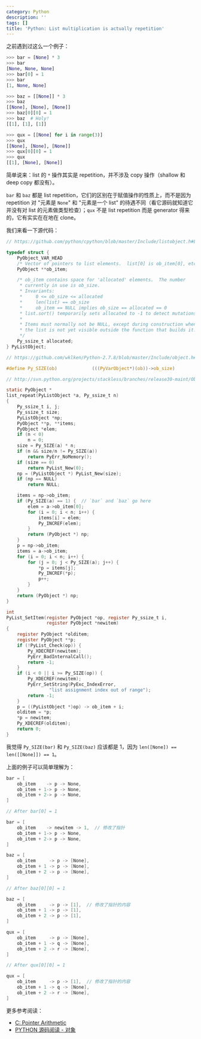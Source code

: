 ```yaml
---
category: Python
description: ''
tags: []
title: 'Python: List multiplication is actually repetition'
---
```


之前遇到过这么一个例子：

```python
>>> bar = [None] * 3
>>> bar
[None, None, None]
>>> bar[0] = 1
>>> bar
[1, None, None]
```

```python
>>> baz = [[None]] * 3
>>> baz
[[None], [None], [None]]
>>> baz[0][0] = 1
>>> baz  # Holy!
[[1], [1], [1]]
```

```python
>>> qux = [[None] for i in range(3)]
>>> qux
[[None], [None], [None]]
>>> qux[0][0] = 1
>>> qux
[[1], [None], [None]]
```

简单说来：list 的 `*` 操作其实是 repetition，并不涉及 copy 操作（shallow 和 deep copy 都没有）。

`bar` 和 `baz` 都是 list repetition，它们的区别在于赋值操作的性质上，而不是因为 repetition 对 "元素是 `None`" 和 "元素是一个 list" 的待遇不同（看它源码就知道它并没有对 list 的元素做类型检查）；`qux` 不是 list repetition 而是 generator 得来的，它有实实在在地在 clone。

我们来看一下源代码：

```c
// https://github.com/python/cpython/blob/master/Include/listobject.h#L23

typedef struct {
    PyObject_VAR_HEAD
    /* Vector of pointers to list elements.  list[0] is ob_item[0], etc. */
    PyObject **ob_item;

    /* ob_item contains space for 'allocated' elements.  The number
     * currently in use is ob_size.
     * Invariants:
     *     0 <= ob_size <= allocated
     *     len(list) == ob_size
     *     ob_item == NULL implies ob_size == allocated == 0
     * list.sort() temporarily sets allocated to -1 to detect mutations.
     *
     * Items must normally not be NULL, except during construction when
     * the list is not yet visible outside the function that builds it.
     */
    Py_ssize_t allocated;
} PyListObject;
```

```c
// https://github.com/wklken/Python-2.7.8/blob/master/Include/object.h#L124

#define Py_SIZE(ob)             (((PyVarObject*)(ob))->ob_size)
```

```c
// http://svn.python.org/projects/stackless/branches/release30-maint/Objects/listobject.c

static PyObject *
list_repeat(PyListObject *a, Py_ssize_t n)
{
	Py_ssize_t i, j;
	Py_ssize_t size;
	PyListObject *np;
	PyObject **p, **items;
	PyObject *elem;
	if (n < 0)
		n = 0;
	size = Py_SIZE(a) * n;
	if (n && size/n != Py_SIZE(a))
		return PyErr_NoMemory();
	if (size == 0)
		return PyList_New(0);
	np = (PyListObject *) PyList_New(size);
	if (np == NULL)
		return NULL;

	items = np->ob_item;
	if (Py_SIZE(a) == 1) {  // `bar` and `baz` go here
		elem = a->ob_item[0];
		for (i = 0; i < n; i++) {
			items[i] = elem;
			Py_INCREF(elem);
		}
		return (PyObject *) np;
	}
	p = np->ob_item;
	items = a->ob_item;
	for (i = 0; i < n; i++) {
		for (j = 0; j < Py_SIZE(a); j++) {
			*p = items[j];
			Py_INCREF(*p);
			p++;
		}
	}
	return (PyObject *) np;
}

int
PyList_SetItem(register PyObject *op, register Py_ssize_t i,
               register PyObject *newitem)
{
	register PyObject *olditem;
	register PyObject **p;
	if (!PyList_Check(op)) {
		Py_XDECREF(newitem);
		PyErr_BadInternalCall();
		return -1;
	}
	if (i < 0 || i >= Py_SIZE(op)) {
		Py_XDECREF(newitem);
		PyErr_SetString(PyExc_IndexError,
				"list assignment index out of range");
		return -1;
	}
	p = ((PyListObject *)op) -> ob_item + i;
	olditem = *p;
	*p = newitem;
	Py_XDECREF(olditem);
	return 0;
}
```

我觉得 `Py_SIZE(bar)` 和 `Py_SIZE(baz)` 应该都是 1，因为 `len([None]) == len([[None]]) == 1`。

上面的例子可以简单理解为：

```c
bar = [
    ob_item    -> p -> None,
    ob_item + 1-> p -> None,
    ob_item + 2-> p -> None,
]

// After bar[0] = 1

bar = [
    ob_item    -> newitem -> 1,  // 修改了指针
    ob_item + 1-> p -> None,
    ob_item + 2-> p -> None,
]
```

```c
baz = [
    ob_item     -> p -> [None],
    ob_item + 1 -> p -> [None],
    ob_item + 2 -> p -> [None],
]

// After baz[0][0] = 1

baz = [
    ob_item     -> p -> [1],  // 修改了指针的内容
    ob_item + 1 -> p -> [1],
    ob_item + 2 -> p -> [1],
]
```

```c
qux = [
    ob_item     -> p -> [None],
    ob_item + 1 -> q -> [None],
    ob_item + 2 -> r -> [None],
]

// After qux[0][0] = 1

qux = [
    ob_item     -> p -> [1],  // 修改了指针的内容
    ob_item + 1 -> q -> [None],
    ob_item + 2 -> r -> [None],
]
```

更多参考阅读：

- [C: Pointer Arithmetic](/c/2015/03/20/c-pointer-arithmetic)
- [PYTHON 源码阅读 - 对象](http://www.wklken.me/posts/2014/08/05/python-source-object.html)